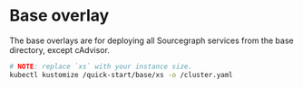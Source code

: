 # Base overlay

The base overlays are for deploying all Sourcegraph services from the base directory, except cAdvisor.

```bash
# NOTE: replace `xs` with your instance size.
kubectl kustomize /quick-start/base/xs -o /cluster.yaml
```
